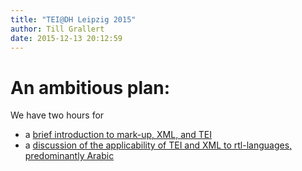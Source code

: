 ```yaml
---
title: "TEI@DH Leipzig 2015"
author: Till Grallert
date: 2015-12-13 20:12:59
---
```


# An ambitious plan:

We have two hours for
- a [brief introduction to mark-up, XML, and TEI](TeiDHLeipzig2015-IntroXmlTei.html)
- a [discussion of the applicability of TEI and XML to rtl-languages, predominantly Arabic](TeiDHLeipzig2015-Arabic.html)
